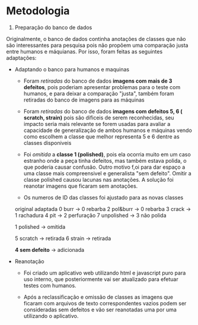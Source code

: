 # Metodologia

1. Preparação do banco de dados

Originalmente, o banco de dados continha anotações de classes que não são interessantes para pesquisa pois não propõem uma comparação justa entre humanos e máquianas. Por isso, foram feitas as seguintes adaptações:

- Adaptando o banco para humanos e maquinas

	- Foram *retiradas* do banco de dados **imagens com mais de 3 defeitos**, pois poderiam apresentar problemas para o teste com humanos, e para deixar a comparação "justa", também foram retiradas do banco de imagens para as máquinas

	- Foram *retiradas* do banco de dados **imagens com defeitos 5, 6 ( scratch, strain)** pois são dificeis de 
	serem reconhecidas, seu impacto seria mais relevante se forem usadas para avaliar a capacidade de generalização de ambos humanos e máquinas vendo como escolhem a classe que melhor representa 5 e 6 dentre as classes disponiveis

	- Foi *omitida* a **classe 1 (polished)**, pois ela ocorria muito em um caso estranho onde a peça tinha defeitos, mas também estava polida, o que poderia causar confusão. Outro motivo f,oi para dar espaço a uma classe mais compreensivel e generalista "sem defeito". Omitir a classe polished causou lacunas nas anotações. A solução foi reanotar imagens que ficaram sem anotações.

	- Os numeros de ID das classes foi ajustado para as novas classes

	original		adaptada
	0 burr -> 		0 rebarba
	2 pol&burr -> 	0 rebarba
	3 crack -> 		1 rachadura
	4 pit -> 		2 perfuração
	7 unpolished -> 3 não polida

	1 polished -> 	omitida

	5 scratch -> 	retirada
	6 strain -> 	retirada

	**4 sem defeito** -> adicionada


- Reanotação

	- Foi criado um aplicativo web utilizando html e javascript puro para uso interno, que posteriormente vai ser atualizado para efetuar testes com humanos.

	- Após a reclassificação e omissão de classes as imagens que ficaram com arquivos de texto correspondentes vazios podem ser consideradas sem defeitos e vão ser reanotadas uma por uma utilizando o aplicativo.

